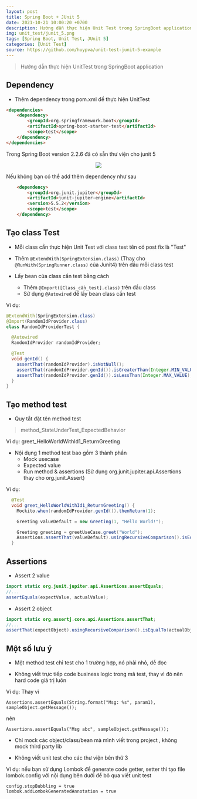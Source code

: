 ```yaml
---
layout: post
title: Spring Boot + JUnit 5
date: 2021-10-21 10:00:20 +0700
description: Hướng dẫn thực hiện Unit Test trong SpringBoot application
img: unit_test/junit_5.png
tags: [Spring Boot, Unit Test, JUnit 5]
categories: [Unit Test]
source: https://github.com/huypva/unit-test-junit-5-example
---
```


> Hướng dẫn thực hiện UnitTest trong SpringBoot application

## Dependency

- Thêm dependency trong pom.xml để thực hiện UnitTest

```html
<dependencies>
    <dependency>
        <groupId>org.springframework.boot</groupId>
        <artifactId>spring-boot-starter-test</artifactId>
        <scope>test</scope>
    </dependency>
</dependencies>
```

Trong Spring Boot version 2.2.6 đã có sẵn thư viện cho junit 5

<div align="center">
    <img src="/assets/img/junit_5_libs.png"/>
</div>

Nếu không bạn có thể add thêm dependency như sau

```html
    <dependency>
        <groupId>org.junit.jupiter</groupId>
        <artifactId>junit-jupiter-engine</artifactId>
        <version>5.5.2</version>
        <scope>test</scope>
    </dependency>
```

## Tạo class Test

- Mỗi class cần thực hiện Unit Test với class test tên có post fix là "Test"

- Thêm `@ExtendWith(SpringExtension.class)` (Thay cho `@RunWith(SpringRunner.class)` của Junit4) trên đầu mỗi class test

- Lấy bean của class cần test bằng cách
    - Thêm `@Import([Class_cần_test].class)` trên đầu class
    - Sử dụng `@Autowired` để lấy bean class cần test 
    
Ví dụ:

```java
@ExtendWith(SpringExtension.class)
@Import(RandomIdProvider.class)
class RandomIdProviderTest {

  @Autowired
  RandomIdProvider randomIdProvider;

  @Test
  void genId() {
    assertThat(randomIdProvider).isNotNull();
    assertThat(randomIdProvider.genId()).isGreaterThan(Integer.MIN_VALUE);
    assertThat(randomIdProvider.genId()).isLessThan(Integer.MAX_VALUE);
  }
}
```

## Tạo method test

- Quy tắt đặt tên method test
> method_StateUnderTest_ExpectedBehavior

Ví dụ: greet_HelloWorldWithId1_ReturnGreeting

- Nội dụng 1 method test bao gồm 3 thành phần
    - Mock usecase
    - Expected value
    - Run method & assertions (Sử dụng org.junit.jupiter.api.Assertions thay cho org.junit.Assert)

Ví dụ:

```java
  @Test
  void greet_HelloWorldWithId1_ReturnGreeting() {
    Mockito.when(randomIdProvider.genId()).thenReturn(1);

    Greeting valueDefault = new Greeting(1, "Hello World!");

    Greeting greeting = greetUseCase.greet("World");
    Assertions.assertThat(valueDefault).usingRecursiveComparison().isEqualTo(greeting);
  }
```

## Assertions

- Assert 2 value

```java
import static org.junit.jupiter.api.Assertions.assertEquals;
//...
assertEquals(expectValue, actualValue);
```

- Assert 2 object

```java
import static org.assertj.core.api.Assertions.assertThat;
//...
assertThat(expectObject).usingRecursiveComparison().isEqualTo(actualObject);
```

## Một số lưu ý

- Một method test chỉ test cho 1 trường hợp, nó phải nhỏ, dễ đọc

- Không viết trực tiếp code business logic trong mã test, thay vì đó nên hard code giá trị luôn

Ví dụ: Thay vì

```
Assertions.assertEquals(String.format("Msg: %s", param1), sampleObject.getMessage());
```

nên

```
Assertions.assertEquals("Msg abc", sampleObject.getMessage());
```

- Chỉ mock các object/class/bean mà mình viết trong project , không mock third party lib

- Không viết unit test cho các thư viện bên thứ 3

Ví dụ: nếu bạn sử dụng Lombok để generate code getter, setter thì tạo file lombok.config với nội dụng bên dưới để bỏ qua viết unit test

```
config.stopBubbling = true
lombok.addLombokGeneratedAnnotation = true
```